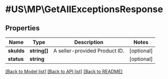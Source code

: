 # #US\MP\GetAllExceptionsResponse

## Properties

Name | Type | Description | Notes
------------ | ------------- | ------------- | -------------
**skuIds** | **string[]** | A seller-provided Product ID. | [optional]
**status** | **string** |  | [optional]


[[Back to Model list]](../) [[Back to API list]](../../Api/US/MP) [[Back to README]](../../README.md)
